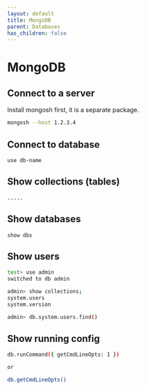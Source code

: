 ```yaml
---
layout: default
title: MongoDB
parent: Databases
has_children: false
---
```


# MongoDB

## Connect to a server

Install mongosh first, it is a separate package.

```bash
mongosh --host 1.2.3.4
```

## Connect to database

`use db-name`

## Show collections (tables)

`.....`

## Show databases

`show dbs`

## Show users

```bash
test> use admin
switched to db admin

admin> show collections;
system.users
system.version

admin> db.system.users.find()
```

## Show running config

```bash
db.runCommand({ getCmdLineOpts: 1 })

or

db.getCmdLineOpts()
```

